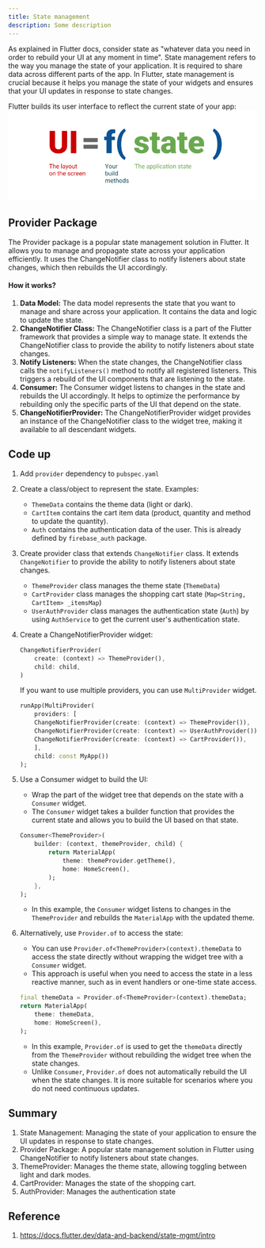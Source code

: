```yaml
---
title: State management
description: Some description
---
```

As explained in Flutter docs, consider state as "whatever data you need in order to rebuild your UI at any moment in time". 
State management refers to the way you manage the state of your application. It is required to share data across different parts of the app. In Flutter, state management is crucial because it helps you manage the state of your widgets and ensures that your UI updates in response to state changes.

Flutter builds its user interface to reflect the current state of your app:
![State management](../../../assets/flutter-ui.png)

## Provider Package
The Provider package is a popular state management solution in Flutter. It allows you to manage and propagate state across your application efficiently. It uses the ChangeNotifier class to notify listeners about state changes, which then rebuilds the UI accordingly.

#### How it works?
1. **Data Model:** The data model represents the state that you want to manage and share across your application. It contains the data and logic to update the state.
2. **ChangeNotifier Class:** The ChangeNotifier class is a part of the Flutter framework that provides a simple way to manage state. It extends the ChangeNotifier class to provide the ability to notify listeners about state changes.
3. **Notify Listeners:** When the state changes, the ChangeNotifier class calls the `notifyListeners()` method to notify all registered listeners. This triggers a rebuild of the UI components that are listening to the state.
4. **Consumer:** The Consumer widget listens to changes in the state and rebuilds the UI accordingly. It helps to optimize the performance by rebuilding only the specific parts of the UI that depend on the state.
5. **ChangeNotifierProvider:** The ChangeNotifierProvider widget provides an instance of the ChangeNotifier class to the widget tree, making it available to all descendant widgets.

## Code up
1. Add `provider` dependency to `pubspec.yaml`
2. Create a class/object to represent the state. Examples:
    - `ThemeData` contains the theme data (light or dark).
    - `CartItem` contains the cart item data (product, quantity and method to update the quantity).
    - `Auth` contains the authentication data of the user. This is already defined by `firebase_auth` package.
3. Create provider class that extends `ChangeNotifier` class. It extends `ChangeNotifier` to provide the ability to notify listeners about state changes.
    - `ThemeProvider` class manages the theme state (`ThemeData`)
    - `CartProvider` class manages the shopping cart state (`Map<String, CartItem> _itemsMap`)
    - `UserAuthProvider` class manages the authentication state (`Auth`) by using `AuthService` to get the current user's authentication state.
4. Create a ChangeNotifierProvider widget:
    
    ```dart
    ChangeNotifierProvider(
        create: (context) => ThemeProvider(),
        child: child,
    )
    ```
    
    If you want to use multiple providers, you can use `MultiProvider` widget.
    
    ```dart
    runApp(MultiProvider(
        providers: [
        ChangeNotifierProvider(create: (context) => ThemeProvider()),
        ChangeNotifierProvider(create: (context) => UserAuthProvider()),
        ChangeNotifierProvider(create: (context) => CartProvider()),
        ],
        child: const MyApp())
    );
    ```
5. Use a Consumer widget to build the UI:
    - Wrap the part of the widget tree that depends on the state with a `Consumer` widget.
    - The `Consumer` widget takes a builder function that provides the current state and allows you to build the UI based on that state.
    
    ```dart
    Consumer<ThemeProvider>(
        builder: (context, themeProvider, child) {
            return MaterialApp(
                theme: themeProvider.getTheme(),
                home: HomeScreen(),
            );
        },
    );
    ```
    - In this example, the `Consumer` widget listens to changes in the `ThemeProvider` and rebuilds the `MaterialApp` with the updated theme.

6. Alternatively, use `Provider.of` to access the state:
    - You can use `Provider.of<ThemeProvider>(context).themeData` to access the state directly without wrapping the widget tree with a `Consumer` widget.
    - This approach is useful when you need to access the state in a less reactive manner, such as in event handlers or one-time state access.
    
    ```dart
    final themeData = Provider.of<ThemeProvider>(context).themeData;
    return MaterialApp(
        theme: themeData,
        home: HomeScreen(),
    );
    ```
    - In this example, `Provider.of` is used to get the `themeData` directly from the `ThemeProvider` without rebuilding the widget tree when the state changes.
    - Unlike `Consumer`, `Provider.of` does not automatically rebuild the UI when the state changes. It is more suitable for scenarios where you do not need continuous updates.
## Summary
1. State Management: Managing the state of your application to ensure the UI updates in response to state changes.
2. Provider Package: A popular state management solution in Flutter using ChangeNotifier to notify listeners about state changes.
3. ThemeProvider: Manages the theme state, allowing toggling between light and dark modes.
4. CartProvider: Manages the state of the shopping cart.
5. AuthProvider: Manages the authentication state

## Reference
1. https://docs.flutter.dev/data-and-backend/state-mgmt/intro